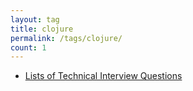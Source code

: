```yaml
---
layout: tag
title: clojure
permalink: /tags/clojure/
count: 1
---
```


- [Lists of Technical Interview Questions](https://samirpaulb.github.io/blog-jekyll/posts/lists-of-technical-interview-questions/)
